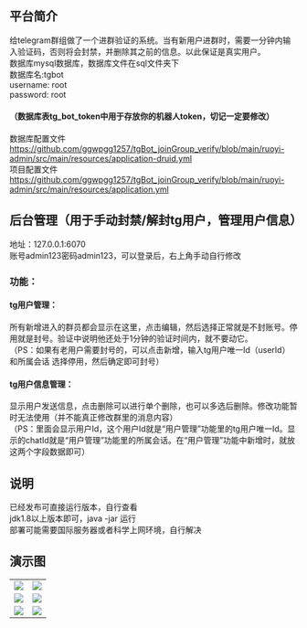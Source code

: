 ## 平台简介

给telegram群组做了一个进群验证的系统。当有新用户进群时，需要一分钟内输入验证码，否则将会封禁，并删除其之前的信息。以此保证是真实用户。  
数据库mysql数据库，数据库文件在sql文件夹下  
数据库名:tgbot  
username: root  
password: root  
#### （数据库表tg_bot_token中用于存放你的机器人token，切记一定要修改）  
数据库配置文件 https://github.com/ggwpgg1257/tgBot_joinGroup_verify/blob/main/ruoyi-admin/src/main/resources/application-druid.yml  
项目配置文件 https://github.com/ggwpgg1257/tgBot_joinGroup_verify/blob/main/ruoyi-admin/src/main/resources/application.yml  
## 后台管理（用于手动封禁/解封tg用户，管理用户信息）
 地址：127.0.0.1:6070  
 账号admin123密码admin123，可以登录后，右上角手动自行修改  
 ### 功能：  
 ####    tg用户管理：  
所有新增进入的群员都会显示在这里，点击编辑，然后选择正常就是不封账号。停用就是封号。验证中说明他还处于1分钟的验证时间内，就不要动它。  
 （PS：如果有老用户需要封号的，可以点击新增，输入tg用户唯一Id（userId）和所属会话 选择停用，然后确定即可封号）  
####     tg用户信息管理：  
显示用户发送信息，点击删除可以进行单个删除，也可以多选后删除。修改功能暂时无法使用（并不能真正修改群里的消息内容）  
（PS：里面会显示用户Id，这个用户Id就是“用户管理”功能里的tg用户唯一Id。显示的chatId就是“用户管理”功能里的所属会话。在“用户管理”功能中新增时，就放这两个字段数据即可）
## 说明
   已经发布可直接运行版本，自行查看  
   jdk1.8以上版本即可，java -jar 运行  
   部署可能需要国际服务器或者科学上网环境，自行解决
## 演示图

<table>	 
    <tr>
        <td><img src="https://img03.sogoucdn.com/app/a/100520146/5B0F4E088D1D5E4DD394A67972B588BC"/></td>
         <td><img src="https://img04.sogoucdn.com/app/a/100520146/2A5F20B3C2FFFFE8D645B8C0F7ABED9D"/></td>
    </tr>
    <tr>
        <td><img src="https://img04.sogoucdn.com/app/a/100520146/401A5E9E700AD52EC3C2A6D6CB23A79B"/></td>
        <td><img src="https://img03.sogoucdn.com/app/a/100520146/AA3FBEAB6BC04400987AF41280E684CC"/></td>
    </tr>
  <tr>
        <td><img src="https://img03.sogoucdn.com/app/a/100520146/4B0722A95A391F75D69A2A28B4BDC1BA"/></td>
        <td><img src="https://img04.sogoucdn.com/app/a/100520146/61758EB9C3614BFD449C1C0B7696D57F"/></td>
    </tr>
</table>
